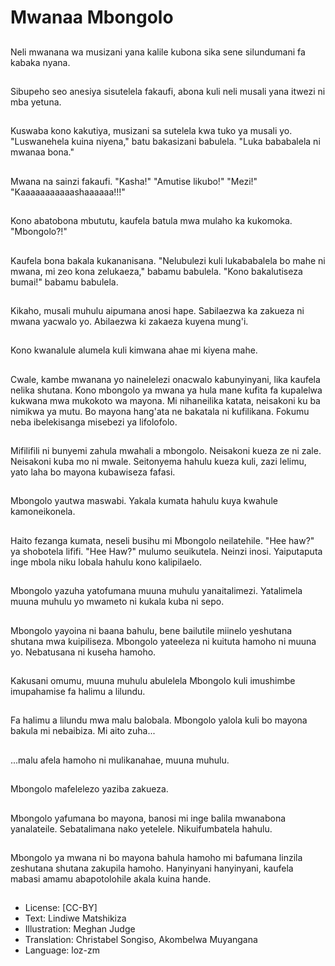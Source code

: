 # Mwanaa Mbongolo

##
Neli mwanana wa musizani yana kalile kubona sika sene silundumani fa kabaka nyana.

##
Sibupeho seo anesiya sisutelela fakaufi, abona kuli neli musali yana itwezi ni mba yetuna.

##
Kuswaba kono kakutiya, musizani sa sutelela kwa tuko ya musali yo. "Luswanehela kuina niyena," batu bakasizani babulela. "Luka bababalela ni mwanaa bona."

##
Mwana na sainzi fakaufi. "Kasha!" "Amutise likubo!" "Mezi!" "Kaaaaaaaaaaashaaaaaa!!!"

##
Kono abatobona mbututu, kaufela batula mwa mulaho ka kukomoka. "Mbongolo?!"

##
Kaufela bona bakala kukananisana. "Nelubulezi kuli lukababalela bo mahe ni mwana, mi zeo kona zelukaeza," babamu babulela. "Kono bakalutiseza bumai!" babamu babulela.

##
Kikaho, musali muhulu aipumana anosi hape. Sabilaezwa ka zakueza ni mwana yacwalo yo. Abilaezwa ki zakaeza kuyena mung'i.

##
Kono kwanalule alumela kuli kimwana ahae mi kiyena mahe.

##
Cwale, kambe mwanana yo nainelelezi onacwalo kabunyinyani, lika kaufela nelika shutana. Kono mbongolo ya mwana ya hula mane kufita fa kupalelwa kukwana mwa mukokoto wa mayona. Mi nihaneilika katata, neisakoni ku ba nimikwa ya mutu. Bo mayona hang'ata ne bakatala ni kufilikana. Fokumu neba ibelekisanga misebezi ya lifolofolo.

##
Mifilifili ni bunyemi zahula mwahali a mbongolo. Neisakoni kueza ze ni zale. Neisakoni kuba mo ni mwale. Seitonyema hahulu kueza kuli, zazi lelimu, yato laha bo mayona kubawiseza fafasi.

##
Mbongolo yautwa maswabi. Yakala kumata hahulu kuya kwahule kamoneikonela.

##
Haito fezanga kumata, neseli busihu mi Mbongolo neilatehile. "Hee haw?" ya shobotela lififi. "Hee Haw?" mulumo seuikutela. Neinzi inosi. Yaiputaputa inge mbola niku lobala hahulu kono kalipilaelo.

##
Mbongolo yazuha yatofumana muuna muhulu yanaitalimezi. Yatalimela muuna muhulu yo mwameto ni kukala kuba ni sepo.

##
Mbongolo yayoina ni baana bahulu, bene bailutile miinelo yeshutana shutana mwa kuipiliseza. Mbongolo yateeleza ni kuituta hamoho ni muuna yo. Nebatusana ni kuseha hamoho.

##
Kakusani omumu, muuna muhulu abulelela Mbongolo kuli imushimbe imupahamise fa halimu a lilundu.

##
Fa halimu a lilundu mwa malu balobala. Mbongolo yalola kuli bo mayona bakula mi nebaibiza. Mi aito zuha...

##
...malu afela hamoho ni mulikanahae, muuna muhulu.

##
Mbongolo mafelelezo yaziba zakueza.

##
Mbongolo yafumana bo mayona, banosi mi inge balila mwanabona yanalateile. Sebatalimana nako yetelele. Nikuifumbatela hahulu.

##
Mbongolo ya mwana ni bo mayona bahula hamoho mi bafumana linzila zeshutana shutana zakupila hamoho. Hanyinyani hanyinyani, kaufela mabasi amamu abapotolohile akala kuina hande.

##
* License: [CC-BY]
* Text: Lindiwe Matshikiza
* Illustration: Meghan Judge
* Translation: Christabel Songiso, Akombelwa Muyangana
* Language: loz-zm
